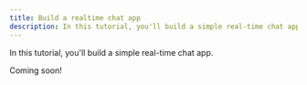 ```yaml
---
title: Build a realtime chat app
description: In this tutorial, you'll build a simple real-time chat app. We will then expand on it by adding...
---
```


In this tutorial, you'll build a simple real-time chat app.

Coming soon!
